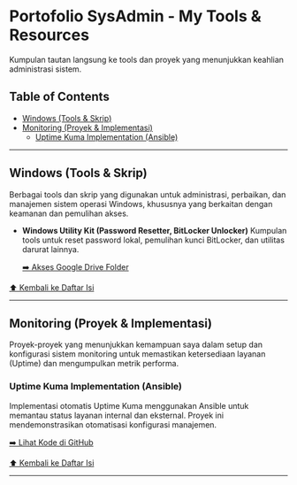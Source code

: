 # Portofolio SysAdmin - My Tools & Resources

Kumpulan tautan langsung ke tools dan proyek yang menunjukkan keahlian administrasi sistem.

## Table of Contents

- [Windows (Tools & Skrip)](#windows-tools--skrip)
- [Monitoring (Proyek & Implementasi)](#monitoring-proyek--implementasi)
  - [Uptime Kuma Implementation (Ansible)](#uptime-kuma-implementation-ansible)

---

<a id="windows-tools--skrip"></a>
## Windows (Tools & Skrip)

Berbagai tools dan skrip yang digunakan untuk administrasi, perbaikan, dan manajemen sistem operasi Windows, khususnya yang berkaitan dengan keamanan dan pemulihan akses.

- **Windows Utility Kit (Password Resetter, BitLocker Unlocker)**
  Kumpulan tools untuk reset password lokal, pemulihan kunci BitLocker, dan utilitas darurat lainnya.
  
  [➡️ Akses Google Drive Folder](https://drive.google.com/drive/folders/1-cPvS3D-hIDC7RjQFoZNxASsoIedOoVq?usp=sharing)

[⬆️ Kembali ke Daftar Isi](#table-of-contents)

---

<a id="monitoring-proyek--implementasi"></a>
## Monitoring (Proyek & Implementasi)

Proyek-proyek yang menunjukkan kemampuan saya dalam setup dan konfigurasi sistem monitoring untuk memastikan ketersediaan layanan (Uptime) dan mengumpulkan metrik performa.

<a id="uptime-kuma-implementation-ansible"></a>
### Uptime Kuma Implementation (Ansible)

Implementasi otomatis Uptime Kuma menggunakan Ansible untuk memantau status layanan internal dan eksternal. Proyek ini mendemonstrasikan otomatisasi konfigurasi manajemen.

[➡️ Lihat Kode di GitHub](https://github.com/victor-point/ansible-chingluh/tree/master/roles/uptime_kuma)

[⬆️ Kembali ke Daftar Isi](#table-of-contents)

---

